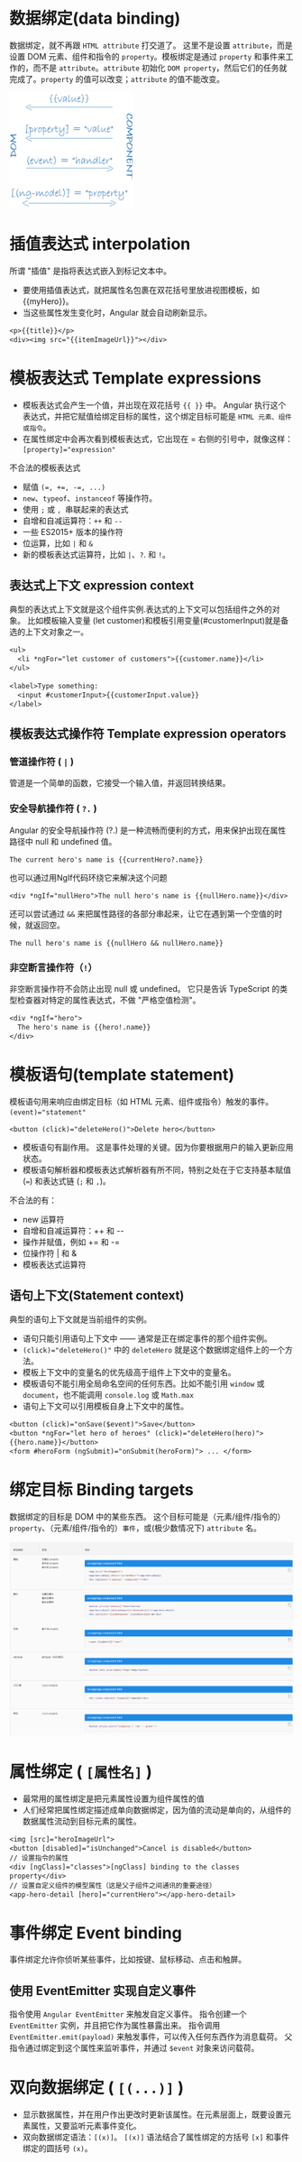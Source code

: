 # 数据绑定(data binding)
数据绑定，就不再跟 `HTML attribute` 打交道了。 这里不是设置 `attribute`，而是设置 DOM 元素、组件和指令的 `property`。模板绑定是通过 `property` 和事件来工作的，而不是 `attribute`。`attribute` 初始化 `DOM property`，然后它们的任务就完成了。`property` 的值可以改变；`attribute` 的值不能改变。

![data binding](img/databinding.png)


# 插值表达式 interpolation
所谓 "插值" 是指将表达式嵌入到标记文本中。
- 要使用插值表达式，就把属性名包裹在双花括号里放进视图模板，如 {{myHero}}。
- 当这些属性发生变化时，Angular 就会自动刷新显示。
```
<p>{{title}}</p>
<div><img src="{{itemImageUrl}}"></div>
```


# 模板表达式 Template expressions
- 模板表达式会产生一个值，并出现在双花括号 `{{ }}` 中。 Angular 执行这个表达式，并把它赋值给绑定目标的属性，这个绑定目标可能是 `HTML 元素、组件或指令`。
- 在属性绑定中会再次看到模板表达式，它出现在 = 右侧的引号中，就像这样：`[property]="expression"`

不合法的模板表达式
- 赋值 `(=, +=, -=, ...)`
- `new`、`typeof`、`instanceof` 等操作符。
- 使用 `;` 或 `, `串联起来的表达式
- 自增和自减运算符：`++` 和 `--`
- 一些 ES2015+ 版本的操作符
- 位运算，比如 `|` 和 `&`
- 新的模板表达式运算符，比如 `|`、`?`. 和 `!`。


## 表达式上下文 expression context
典型的表达式上下文就是这个组件实例.表达式的上下文可以包括组件之外的对象。 比如模板输入变量 (let customer)和模板引用变量(#customerInput)就是备选的上下文对象之一。
```
<ul>
  <li *ngFor="let customer of customers">{{customer.name}}</li>
</ul>

<label>Type something:
  <input #customerInput>{{customerInput.value}}
</label>
```

## 模板表达式操作符 Template expression operators
### 管道操作符 ( `|` )
管道是一个简单的函数，它接受一个输入值，并返回转换结果。
 
### 安全导航操作符 ( `?.` )
Angular 的安全导航操作符 (?.) 是一种流畅而便利的方式，用来保护出现在属性路径中 null 和 undefined 值。
```
The current hero's name is {{currentHero?.name}}
```

也可以通过用NgIf代码环绕它来解决这个问题
```
<div *ngIf="nullHero">The null hero's name is {{nullHero.name}}</div>
```

还可以尝试通过 `&&` 来把属性路径的各部分串起来，让它在遇到第一个空值的时候，就返回空。
```
The null hero's name is {{nullHero && nullHero.name}}
```

### 非空断言操作符（`!`）
非空断言操作符不会防止出现 null 或 undefined。 它只是告诉 TypeScript 的类型检查器对特定的属性表达式，不做 "严格空值检测"。
```
<div *ngIf="hero">
  The hero's name is {{hero!.name}}
</div>
```


# 模板语句(template statement)
模板语句用来响应由绑定目标（如 HTML 元素、组件或指令）触发的事件。`(event)="statement"`
```
<button (click)="deleteHero()">Delete hero</button>
```
- 模板语句有副作用。 这是事件处理的关键。因为你要根据用户的输入更新应用状态。
- 模板语句解析器和模板表达式解析器有所不同，特别之处在于它支持基本赋值 (`=`) 和表达式链 (`;` 和 `,`)。

不合法的有：
- new 运算符
- 自增和自减运算符：++ 和 --
- 操作并赋值，例如 += 和 -=
- 位操作符 | 和 &
- 模板表达式运算符


## 语句上下文(Statement context)
典型的语句上下文就是当前组件的实例。
- 语句只能引用语句上下文中 —— 通常是正在绑定事件的那个组件实例。
- `(click)="deleteHero()"` 中的 `deleteHero` 就是这个数据绑定组件上的一个方法。
- 模板上下文中的变量名的优先级高于组件上下文中的变量名。
- 模板语句不能引用全局命名空间的任何东西。比如不能引用 `window` 或 `document`，也不能调用 `console.log` 或 `Math.max`
- 语句上下文可以引用模板自身上下文中的属性。
```
<button (click)="onSave($event)">Save</button>
<button *ngFor="let hero of heroes" (click)="deleteHero(hero)">{{hero.name}}</button>
<form #heroForm (ngSubmit)="onSubmit(heroForm)"> ... </form>
```


# 绑定目标 Binding targets
数据绑定的目标是 DOM 中的某些东西。 这个目标可能是（元素/组件/指令的）`property`、（元素/组件/指令的）`事件`，或(极少数情况下) `attribute` 名。

![](img/binding-target.png)


# 属性绑定 ( `[属性名]` ) 
- 最常用的属性绑定是把元素属性设置为组件属性的值
- 人们经常把属性绑定描述成单向数据绑定，因为值的流动是单向的，从组件的数据属性流动到目标元素的属性。
```
<img [src]="heroImageUrl">
<button [disabled]="isUnchanged">Cancel is disabled</button>
// 设置指令的属性
<div [ngClass]="classes">[ngClass] binding to the classes property</div>
// 设置自定义组件的模型属性（这是父子组件之间通讯的重要途径）
<app-hero-detail [hero]="currentHero"></app-hero-detail>
```


# 事件绑定 Event binding 
事件绑定允许你侦听某些事件，比如按键、鼠标移动、点击和触屏。

## 使用 EventEmitter 实现自定义事件
指令使用 `Angular EventEmitter` 来触发自定义事件。 指令创建一个 `EventEmitter` 实例，并且把它作为属性暴露出来。 指令调用 `EventEmitter.emit(payload)` 来触发事件，可以传入任何东西作为消息载荷。 父指令通过绑定到这个属性来监听事件，并通过 `$event` 对象来访问载荷。


# 双向数据绑定 ( `[(...)]` )
- 显示数据属性，并在用户作出更改时更新该属性。在元素层面上，既要设置元素属性，又要监听元素事件变化。
- 双向数据绑定语法：`[(x)]`。 `[(x)]` 语法结合了属性绑定的方括号 `[x]` 和事件绑定的圆括号 `(x)`。
